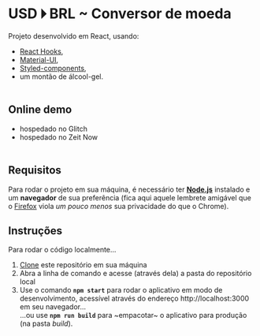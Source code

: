 # USD 🞂 BRL ~ Conversor de moeda

Projeto desenvolvido em React, usando:
* [React Hooks](https://pt-br.reactjs.org/docs/hooks-intro.html),
* [Material-UI](https://material-ui.com/pt/),
* [Styled-components](https://styled-components.com/),
* um montão de álcool-gel.
&nbsp;  
&nbsp;  

## Online demo

* hospedado no Glitch
* hospedado no Zeit Now
&nbsp;  
&nbsp;  

## Requisitos

Para rodar o projeto em sua máquina, é necessário ter [**Node.js**](https://nodejs.org/en/download/) instalado e um **navegador** de sua preferência (fica aqui aquele lembrete amigável que o [Firefox](https://www.mozilla.org/pt-BR/firefox/new/) viola _um pouco menos_ sua privacidade do que o Chrome).
&nbsp;
&nbsp;

## Instruções

Para rodar o código localmente...
1) [Clone](https://help.github.com/pt/github/creating-cloning-and-archiving-repositories/cloning-a-repository) este repositório em sua máquina
2) Abra a linha de comando e acesse (através dela) a pasta do repositório local
3) Use o comando **`npm start`** para rodar o aplicativo em modo de desenvolvimento, acessível através do endereço http://localhost:3000 em seu navegador...     
  ...ou use **`npm run build`** para ~empacotar~ o aplicativo para produção (na pasta _build_).
&nbsp;  
&nbsp;  
